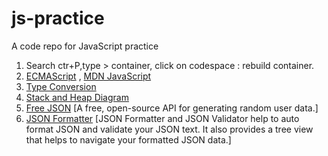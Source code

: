 # js-practice
A code repo for JavaScript practice

1) Search ctr+P,type > container, click on codespace : rebuild container.
2) [ECMAScript](https://tc39.es/ecma262/) , [MDN JavaScript](https://developer.mozilla.org/en-US/docs/Web/JavaScript)
3) [Type Conversion](https://tc39.es/ecma262/multipage/abstract-operations.html#sec-type-conversion)
4) [Stack and Heap Diagram](https://excalidraw.com/#json=1HhhATKnvZ28GwVOLEni4,eO8Fguo9b6_c9wjODsAa_g)
5) [Free JSON](https://randomuser.me/) [A free, open-source API for generating random user data.]
6) [JSON Formatter](https://jsonformatter.org/) [JSON Formatter and JSON Validator help to auto format JSON and validate your JSON text. It also provides a tree view that helps to navigate your formatted JSON data.]